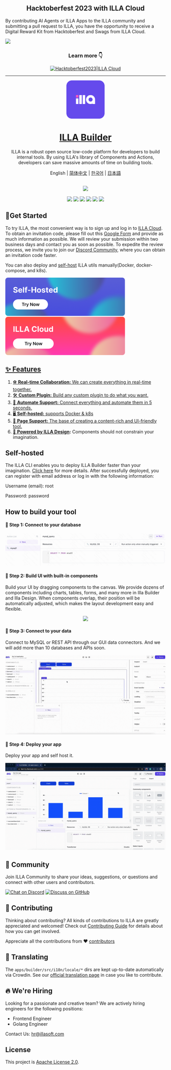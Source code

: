 <div align="center">
  <h2>Hacktoberfest 2023 with ILLA Cloud</h2>
</div>

By contributing AI Agents or ILLA Apps to the ILLA community and submitting a pull request to ILLA, you have the opportunity to receive a Digital Reward Kit from Hacktoberfest and Swags from ILLA Cloud.

<a href="https://www.illacloud.com/hacktoberfest2023"><img src="https://cdn.illacloud.com/official-website/img/hacktoberFest/Group%202979.png"></a>

<div align="center">
  <h3>Learn more 👇</h3>
  <a href="https://www.illacloud.com/hacktoberfest2023">
    <img alt="Hacktoberfest2023|ILLA Cloud" src="https://cdn.illacloud.com/official-website/img/hacktoberFest/Hacktoberfest%20OW%20banner.png"/>
  </a>
</div>

---

<div align="center">
  <a href="https://cloud.illacloud.com/">
    <img alt="ILLA Design Logo" width="120px" height="120px" src="https://github.com/illacloud/.github/blob/main/assets/images/illa-logo.svg"/>
  </a>
</div>

<h1 align="center"><a href="https://cloud.illacloud.com/">ILLA Builder</a> </h1>

<p align="center">ILLA is a robust open source low-code platform for developers to build internal tools. By using ILLA's library of Components and Actions, developers can save massive amounts of time on building tools. </p>

<div align="center">
English | <a href="https://github.com/illacloud/illa-builder/blob/main/README-CN.md">简体中文</a> | <a href="https://github.com/illacloud/illa-builder/blob/main/README-KR.md">한국어</a> | <a href="https://github.com/illacloud/illa-builder/blob/main/README-JP.md">日本語</a>
</div>

<br>
<p align="center">
<a href="https://cloud.illacloud.com/">
  <img src="https://cdn.illacloud.com/official-website/img/hacktoberFest/20230919-210525.png">
</a>
</p>


<p align="center">
  <a href="https://discord.gg/illacloud"><img src="https://img.shields.io/badge/chat-Discord-7289DA?logo=discord" height=18></a>
  <a href="https://twitter.com/illacloudHQ"><img src="https://img.shields.io/badge/Twitter-1DA1F2?logo=x&logoColor=white" height=18></a>
  <a href="https://github.com/orgs/illacloud/discussions"><img src="https://img.shields.io/badge/discussions-GitHub-333333?logo=github" height=18></a>
  <a title="Crowdin" target="_blank" href="https://crowdin.com/project/illa-builder"><img src="https://badges.crowdin.net/illa-builder/localized.svg"  height=18></a>
  <a href="./LICENSE"><img src="https://img.shields.io/github/license/illacloud/illa-builder" height=18></a>
  <a href="./CONTRIBUTING.md"><img src="https://badgen.net/badge/PRs/Welcome/green?icon=storybook" height=18></a>
</p>



## 🚀Get Started
To try ILLA, the most convenient way is to sign up and log in to [ILLA Cloud](https://cloud.illacloud.com/). To obtain an invitation code, please fill out this [Google Form](https://forms.gle/XFRSUc3yFpzbCdcWA) and provide as much information as possible. We will review your submission within two business days and contact you as soon as possible.
To expedite the review process, we invite you to join our [Discord Community](https://discord.gg/illacloud), where you can obtain an invitation code faster.

You can also deploy and [self-host](https://github.com/illacloud/illa-builder#self-hosted) ILLA utils manually(Docker, docker-compose, and k8s).

<p>
  <a href="https://www.illacloud.com/en-US/docs/deploy-introduction"><img src="https://github.com/illacloud/.github/blob/main/assets/images/selfhost.png" height=120 />
  <a href="https://cloud.illacloud.com/"><img src="https://raw.githubusercontent.com/illacloud/.github/main/assets/images/ILLA%20Cloud.png" height=120 />
</p>



## ✨ Features

1. ⚽ **Real-time Collaboration:** We can create everything in real-time together.
2. 🛠 **Custom Plugin:** Build any custom plugin to do what you want.
3. 🤖 **Automate Support:** Connect everything and automate them in 5 seconds.
4. 🖥 **Self-hosted:** supports Docker & k8s
5. 📝 **Page Support:** The base of creating a content-rich and UI-friendly tool.
6. 🎨 **Powered by [ILLA Design](https://github.com/illacloud/illa-design):** Components should not constrain your imagination.

## Self-hosted
    
The ILLA CLI enables you to deploy ILLA Builder faster than your imagination. [Click here](https://www.illacloud.com/docs/illa-cli) for more details.
After successfully deployed, you can register with email address or log in with the following information: 
<p align="left">Username (email): root</p>
<p align="left">Password: password</p>

    
    
## How to build your tool

#### 🎯 Step 1: Connect to your database
<p align="center">
  <a href="https://cloud.illacloud.com/">
    <img src="https://github.com/illacloud/.github/blob/main/assets/images/sql.jpeg">
  </a>
</p>

#### 🎨 Step 2: Build UI with built-in components
Build your UI by dragging components to the canvas. We provide dozens of components including charts, tables, forms, and many more in Illa Builder and Illa Design. When components overlap, their position will be automatically adjusted, which makes the layout development easy and flexible.

<p align="center">
  <a href="https://cloud.illacloud.com/">
    <img src="https://github.com/illacloud/.github/blob/main/assets/images/edit-ui-with-components.gif">
  </a>
</p>

#### 🔌 Step 3: Connect to your data
Connect to MySQL or REST API through our GUI data connectors. And we will add more than 10 databases and APIs soon.
<p align="center">
  <a href="https://cloud.illacloud.com/">
    <img src="https://github.com/illacloud/.github/blob/main/assets/images/connect-your-data.gif">
  </a>
</p>

#### 🚀 Step 4: Deploy your app
Deploy your app and self host it. 
<p align="center">
  <a href="https://cloud.illacloud.com/">
    <img src="https://github.com/illacloud/.github/blob/main/assets/images/deploy.gif">
  </a>
</p>


## 💬 Community

Join ILLA Community to share your ideas, suggestions, or questions and connect with other users and contributors.

[![Chat on Discord](https://img.shields.io/badge/chat-Discord-7289DA?logo=discord)](https://discord.gg/illacloud)   [![Discuss on GitHub](https://img.shields.io/badge/discussions-GitHub-333333?logo=github)](https://github.com/orgs/illacloud/discussions)   

## 🌱 Contributing

Thinking about contributing? All kinds of contributions to ILLA are greatly appreciated and welcomed! Check out [Contributing Guide](./CONTRIBUTING.md) for details about how you can get involved.
<p>Appreciate all the contributions from ❤︎  <a href="https://github.com/illacloud/illa-builder/graphs/contributors">contributors</a></p>

## 📢 Translating

The `apps/builder/src/i18n/locale/*` dirs are kept up-to-date automatically via Crowdin. See our [official translation page](https://crowdin.com/project/illa-builder) in case you like to contribute.

## 🔥 We're Hiring

Looking for a passionate and creative team? We are actively hiring engineers for the following positions:

- Frontend Engineer
- Golang Engineer

Contact Us: hr@illasoft.com

## License

This project is [Apache License 2.0](./LICENSE).
